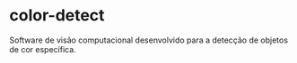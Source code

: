 # color-detect
Software de visão computacional desenvolvido para a detecção de objetos de cor específica.
